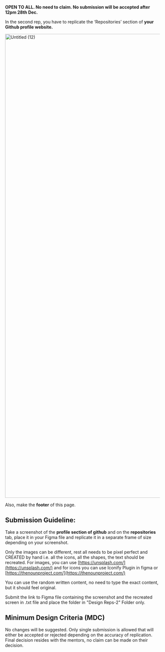 **OPEN TO ALL. No need to claim.
No submission will be accepted after 12pm 28th Dec.**

In the second rep, you have to replicate the ‘Repositories’ section of **your Github profile website.**

<img width="1512" alt="Untitled (12)" src="https://user-images.githubusercontent.com/96722257/209621236-be0c7812-21b0-401d-836f-1b3b47fc1bd4.png">


Also, make the **footer** of this page.

## **Submission Guideline:**

Take a screenshot of the **profile section of github** and on the **repositories** tab, place it in your Figma file and replicate it in a separate frame of size depending on your screenshot.

Only the images can be different, rest all needs to be pixel perfect and CREATED by hand i.e. all the icons, all the shapes, the text should be recreated. For images, you can use [https://unsplash.com/](https://unsplash.com/) and for icons you can use Iconify Plugin in figma or [https://thenounproject.com/](https://thenounproject.com/)

You can use the random written content, no need to type the exact content, but it should feel original.

Submit the link to Figma file containing the screenshot and the recreated screen in .txt file and place the folder in "Design Reps-2" Folder only.

## **Minimum Design Criteria (MDC)**

No changes will be suggested. Only single submission is allowed that will either be accepted or rejected depending on the accuracy of replication. Final decision resides with the mentors, no claim can be made on their decision.